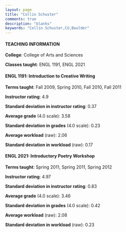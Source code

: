 ```yaml
---
layout: page
title: "Collin Schuster" 
comments: true
description: "blanks"
keywords: "Collin Schuster,CU,Boulder"
---
```

<head>
<script src="https://ajax.googleapis.com/ajax/libs/jquery/2.1.3/jquery.min.js"></script>
<script src="https://dl.dropboxusercontent.com/s/pc42nxpaw1ea4o9/highcharts.js?dl=0"></script>
<!-- <script src="../assets/js/highcharts.js"></script> -->
<style type="text/css">@font-face {
	font-family: "Bebas Neue";
	src: url(https://www.filehosting.org/file/details/544349/BebasNeue Regular.otf) format("opentype");
	}
	h1.Bebas { 
		font-family: "Bebas Neue", Verdana, Tahoma;
	}
</style>
</head>
	   
#### TEACHING INFORMATION

**College**: College of Arts and Sciences

**Classes taught**: ENGL 1191, ENGL 2021

#### ENGL 1191: Introduction to Creative Writing

**Terms taught**: Fall 2009, Spring 2010, Fall 2010, Fall 2011

**Instructor rating**: 4.9

**Standard deviation in instructor rating**: 0.37

**Average grade** (4.0 scale): 3.58

**Standard deviation in grades** (4.0 scale): 0.23

**Average workload** (raw): 2.06

**Standard deviation in workload** (raw): 0.17

#### ENGL 2021: Introductory Poetry Workshop

**Terms taught**: Spring 2011, Spring 2011, Spring 2012

**Instructor rating**: 4.97

**Standard deviation in instructor rating**: 0.83

**Average grade** (4.0 scale): 3.46

**Standard deviation in grades** (4.0 scale): 0.42

**Average workload** (raw): 2.08

**Standard deviation in workload** (raw): 0.23


